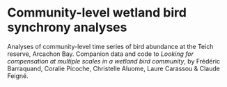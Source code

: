 # Community-level wetland bird synchrony analyses

Analyses of community-level time series of bird abundance at the Teich reserve, Arcachon Bay. Companion data and code to *Looking for compensation at multiple scales in a wetland
bird community*, by Frédéric Barraquand, Coralie Picoche, Christelle Aluome, Laure Carassou & Claude Feigné. 
